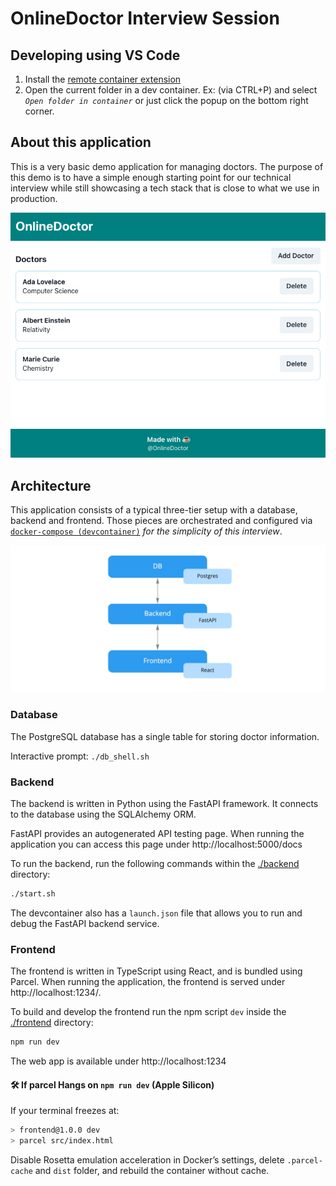 # OnlineDoctor Interview Session


## Developing using VS Code

1. Install the [remote container extension](https://marketplace.visualstudio.com/items?itemName=ms-vscode-remote.remote-containers)
2. Open the current folder in a dev container. Ex: (via CTRL+P) and select
   _`Open folder in container`_ or just click the popup on the bottom right
   corner.


## About this application

This is a very basic demo application for managing doctors. The purpose
of this demo is to have a simple enough starting point for our technical
interview while still showcasing a tech stack that is close to what
we use in production.

![Screenshot of the demo application](./docs/screenshot_doctor_list.png)

## Architecture

This application consists of a typical three-tier setup with a
database, backend and frontend. Those pieces are orchestrated
and configured via [`docker-compose (devcontainer)`](./.devcontainer/docker-compose.yml) _for the simplicity of this interview_.

![Architecture diagram of demo application](./docs/demo_app_architecture.jpg)

### Database
The PostgreSQL database has a single table for storing doctor information.

Interactive prompt: `./db_shell.sh`

### Backend
The backend is written in Python using the FastAPI framework. It connects
to the database using the SQLAlchemy ORM.

FastAPI provides an autogenerated API testing page. When running the
application you can access this page under http://localhost:5000/docs

To run the backend, run the following commands within the [./backend](./backend) directory:

```bash
./start.sh 
```

The devcontainer also has a `launch.json` file that allows you to run and debug the FastAPI backend service.

### Frontend

The frontend is written in TypeScript using React, and is bundled using
Parcel. When running the application, the frontend is served under http://localhost:1234/.

To build and develop the frontend run the npm script `dev` inside the [./frontend](./frontend) directory:

```bash
npm run dev
```

The web app is available under http://localhost:1234

#### 🛠 If parcel Hangs on `npm run dev` (Apple Silicon)

If your terminal freezes at:

```bash
> frontend@1.0.0 dev
> parcel src/index.html
````
Disable Rosetta emulation acceleration in Docker’s settings, delete `.parcel-cache` and `dist` folder, and rebuild the container without cache.

